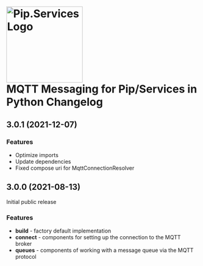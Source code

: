 # <img src="https://uploads-ssl.webflow.com/5ea5d3315186cf5ec60c3ee4/5edf1c94ce4c859f2b188094_logo.svg" alt="Pip.Services Logo" width="200"> <br/> MQTT Messaging for Pip/Services in Python Changelog

## <a name="3.0.1"></a> 3.0.1 (2021-12-07)

### Features
* Optimize imports
* Update dependencies
* Fixed compose uri for MqttConnectionResolver


## <a name="3.0.0"></a> 3.0.0 (2021-08-13)

Initial public release

### Features
* **build** - factory default implementation
* **connect** - components for setting up the connection to the MQTT broker
* **queues** - components of working with a message queue via the MQTT protocol
